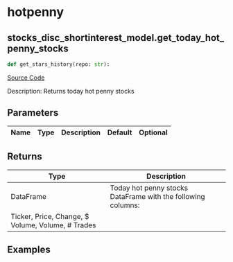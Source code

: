 # hotpenny

## stocks_disc_shortinterest_model.get_today_hot_penny_stocks

```python
def get_stars_history(repo: str):
```
[Source Code](https://github.com/OpenBB-finance/OpenBBTerminal/tree/main/openbb_terminal/stocks/discovery/shortinterest_model.py#L37)

Description: Returns today hot penny stocks

## Parameters

| Name | Type | Description | Default | Optional |
| ---- | ---- | ----------- | ------- | -------- |

## Returns

| Type | Description |
| ---- | ----------- |
| DataFrame | Today hot penny stocks DataFrame with the following columns:
Ticker, Price, Change, $ Volume, Volume, # Trades |

## Examples


